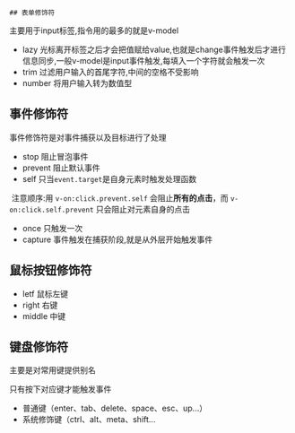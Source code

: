 	## 表单修饰符

主要用于input标签,指令用的最多的就是v-model

- lazy 光标离开标签之后才会把值赋给value,也就是change事件触发后才进行信息同步,一般v-model是input事件触发,每填入一个字符就会触发一次
- trim 过滤用户输入的首尾字符,中间的空格不受影响
- number 将用户输入转为数值型

## 事件修饰符

事件修饰符是对事件捕获以及目标进行了处理

- stop 阻止冒泡事件
- prevent 阻止默认事件
- self 只当`event.target`是自身元素时触发处理函数

​	注意顺序:用 `v-on:click.prevent.self` 会阻止**所有的点击**，而 `v-on:click.self.prevent` 只会阻止对元素自身的点击

- once 只触发一次
- capture 事件触发在捕获阶段,就是从外层开始触发事件

## 鼠标按钮修饰符

- letf 鼠标左键
- right 右键
- middle 中键

## 键盘修饰符

主要是对常用键提供别名

只有按下对应键才能触发事件

- 普通键（enter、tab、delete、space、esc、up...）
- 系统修饰键（ctrl、alt、meta、shift...

